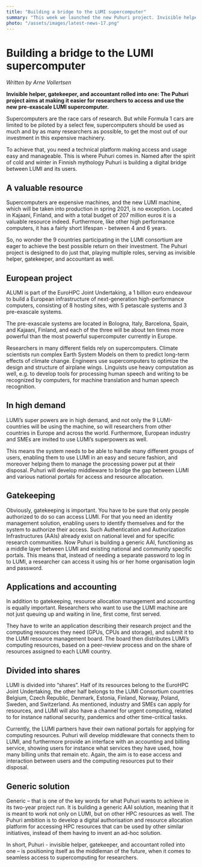 ```yaml
---
title: "Building a bridge to the LUMI supercomputer"
summary: "This week we launched the new Puhuri project. Invisible helper, gatekeeper, and accountant rolled into one: The Puhuri project aims at making it easier for researchers to access and use the new pre-exascale LUMI supercomputer."
photo: "/assets/images/latest-news-17.png"
---
```


Building a bridge to the LUMI supercomputer
===========================
*Written by Arne Vollertsen*

**Invisible helper, gatekeeper, and accountant rolled into one: The Puhuri project aims at making it easier for researchers to access and use the new pre-exascale LUMI supercomputer.**

Supercomputers are the race cars of research. But while Formula 1 cars are limited to be piloted by a select few, supercomputers should be used as much and by as many researchers as possible, to get the most out of our investment in this expensive machinery.

To achieve that, you need a technical platform making access and usage easy and manageable. This is where Puhuri comes in. Named after the spirit of cold and winter in Finnish mythology Puhuri is building a digital bridge between LUMI and its users.

## A valuable resource

Supercomputers are expensive machines, and the new LUMI machine, which will be taken into production in spring 2021, is no exception. Located in Kajaani, Finland, and with a total budget of 207 million euros it is a valuable resource indeed. Furthermore, like other high performance computers, it has a fairly short lifespan - between 4 and 6 years. 

So, no wonder the 9 countries participating in the LUMI consortium are eager to achieve the best possible return on their investment. The Puhuri project is designed to do just that, playing multiple roles, serving as invisible helper, gatekeeper, and accountant as well.

## European project

ALUMI is part of the EuroHPC Joint Undertaking, a 1 billion euro endeavour to build a European infrastructure of next-generation high-performance computers, consisting of 8 hosting sites, with 5 petascale systems and 3 pre-exascale systems. 

The pre-exascale systems are located in Bologna, Italy, Barcelona, Spain, and Kajaani, Finland, and each of the three will be about ten times more powerful than the most powerful supercomputer currently in Europe.

Researchers in many different fields rely on supercomputers. Climate scientists run complex Earth System Models on them to predict long-term effects of climate change. Engineers use supercomputers to optimize the design and structure of airplane wings. Linguists use heavy computation as well, e.g. to develop tools for processing human speech and writing to be recognized by computers, for machine translation and human speech recognition.

## In high demand

LUMI’s super powers are in high demand, and not only the 9 LUMI-countries will be using the machine, so will researchers from other countries in Europe and across the world. Furthermore, European industry and SMEs are invited to use LUMI’s superpowers as well. 

This means the system needs to be able to handle many different groups of users, enabling them to use LUMI in an easy and secure fashion, and moreover helping them to manage the processing power put at their disposal. Puhuri will develop middleware to bridge the gap between LUMI and various national portals for access and resource allocation.  


## Gatekeeping

Obviously, gatekeeping is important. You have to be sure that only people authorized to do so can access LUMI. For that you need an identity management solution, enabling users to identify themselves and for the system to authorize their access. Such Authentication and Authorization Infrastructures (AAIs) already exist on national level and for specific research communities. Now Puhuri is building a generic AAI, functioning as a middle layer between LUMI and existing national and community specific portals. This means that, instead of needing a separate password to log in to LUMI, a researcher can access it using his or her home organisation login and password.

## Applications and accounting

In addition to gatekeeping, resource allocation management and accounting is equally important. Researchers who want to use the LUMI machine are not just queuing up and waiting in line, first come, first served. 

They have to write an application describing their research project and the computing resources they need (GPUs, CPUs and storage), and submit it to the LUMI resource management board. The board then distributes LUMI’s computing resources, based on a peer-review process and on the share of resources assigned to each LUMI country.

## Divided into shares

LUMI is divided into “shares”. Half of its resources belong to the EuroHPC Joint Undertaking, the other half belongs to the LUMI Consortium countries Belgium, Czech Republic, Denmark, Estonia, Finland, Norway, Poland, Sweden, and Switzerland. As mentioned, industry and SMEs can apply for resources, and LUMI will also have a channel for urgent computing, related to for instance national security, pandemics and other time-critical tasks.

Currently, the LUMI partners have their own national portals for applying for computing resources. Puhuri will develop middleware that connects them to LUMI, and furthermore provide an interface with an accounting and billing service, showing users for instance what services they have used, how many billing units that remain etc. Again, the aim is to ease access and interaction between users and the computing resources put to their disposal.

## Generic solution

Generic – that is one of the key words for what Puhuri wants to achieve in its two-year project run. It is building a generic AAI solution, meaning that it is meant to work not only on LUMI, but on other HPC resources as well. The Puhuri ambition is to develop a digital authorisation and resource allocation platform for accessing HPC resources that can be used by other similar initiatives, instead of them having to invent an ad-hoc solution. 

In short, Puhuri - invisible helper, gatekeeper, and accountant rolled into one – is positioning itself as the middleman of the future, when it comes to seamless access to supercomputing for researchers.
